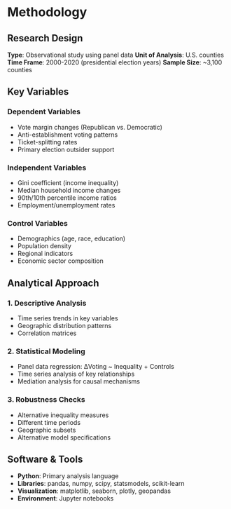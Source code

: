 # Methodology

## Research Design

**Type**: Observational study using panel data
**Unit of Analysis**: U.S. counties
**Time Frame**: 2000-2020 (presidential election years)
**Sample Size**: ~3,100 counties

## Key Variables

### Dependent Variables
- Vote margin changes (Republican vs. Democratic)
- Anti-establishment voting patterns
- Ticket-splitting rates
- Primary election outsider support

### Independent Variables  
- Gini coefficient (income inequality)
- Median household income changes
- 90th/10th percentile income ratios
- Employment/unemployment rates

### Control Variables
- Demographics (age, race, education)
- Population density
- Regional indicators
- Economic sector composition

## Analytical Approach

### 1. Descriptive Analysis
- Time series trends in key variables
- Geographic distribution patterns
- Correlation matrices

### 2. Statistical Modeling
- Panel data regression: ΔVoting ~ Inequality + Controls
- Time series analysis of key relationships  
- Mediation analysis for causal mechanisms

### 3. Robustness Checks
- Alternative inequality measures
- Different time periods
- Geographic subsets
- Alternative model specifications

## Software & Tools

- **Python**: Primary analysis language
- **Libraries**: pandas, numpy, scipy, statsmodels, scikit-learn
- **Visualization**: matplotlib, seaborn, plotly, geopandas
- **Environment**: Jupyter notebooks